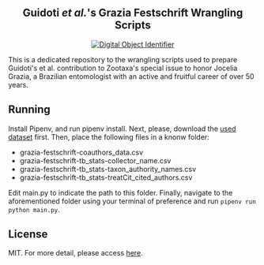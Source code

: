 <h2 align="center">
  Guidoti <em>et al.</em>'s Grazia Festschrift Wrangling Scripts
</h2>

<p align="center">
  <a href="https://doi.org/10.5281/zenodo.4315998">
      <img alt="Digital Object Identifier" src="https://zenodo.org/badge/DOI/10.5281/zenodo.4315998.svg"/>
  </a>
</p>

This is a dedicated repository to the wrangling scripts used to prepare Guidoti's et al. contribution to Zootaxa's special issue to honor Jocelia Grazia, a Brazilian entomologist with an active and fruitful career of over 50 years.

## Running

Install Pipenv, and run pipenv install. Next, please, download the [used dataset](https://zenodo.org/record/4316057) first. Then, place the following files in a knonw folder:

- grazia-festschrift-coauthors_data.csv
- grazia-festschrift-tb_stats-collector_name.csv
- grazia-festschrift-tb_stats-taxon_authority_names.csv
- grazia-festschrift-tb_stats-treatCit_cited_authors.csv

Edit main.py to indicate the path to this folder. Finally, navigate to the aforementioned folder using your terminal of preference and run `pipenv run python main.py`.

## License

MIT. For more detail, please access [here](https://github.com/mguidoti/grazia-festschrift/blob/main/LICENSE).
